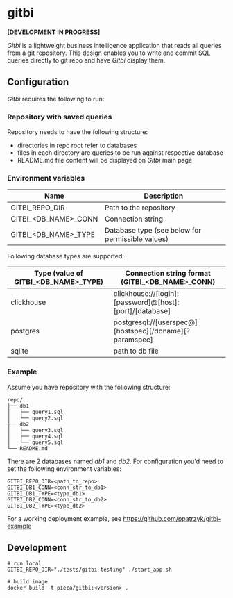 # gitbi

**[DEVELOPMENT IN PROGRESS]**

_Gitbi_ is a lightweight business intelligence application that reads all queries from a git repository. This design enables you to write and commit SQL queries directly to git repo and have _Gitbi_ display them.

## Configuration

_Gitbi_ requires the following to run:

### Repository with saved queries

Repository needs to have the following structure:
- directories in repo root refer to databases
- files in each directory are queries to be run against respective database
- README.md file content will be displayed on _Gitbi_ main page

### Environment variables

Name | Description
--- | ---
GITBI\_REPO\_DIR | Path to the repository
GITBI\_<DB\_NAME>\_CONN | Connection string
GITBI\_<DB\_NAME>\_TYPE | Database type (see below for permissible values)

Following database types are supported:

Type (value of GITBI\_<DB\_NAME>\_TYPE) | Connection string format (GITBI\_<DB\_NAME>\_CONN)
--- | ---
clickhouse | clickhouse://[login]:[password]@[host]:[port]/[database]
postgres | postgresql://[userspec@][hostspec][/dbname][?paramspec]
sqlite | path to db file

### Example

Assume you have repository with the following structure:

```
repo/
├── db1
│   ├── query1.sql
│   └── query2.sql
├── db2
│   ├── query3.sql
│   ├── query4.sql
│   └── query5.sql
└── README.md
```

There are 2 databases named _db1_ and _db2_. For configuration you'd need to set the following environment variables:

```
GITBI_REPO_DIR=<path_to_repo>
GITBI_DB1_CONN=<conn_str_to_db1>
GITBI_DB1_TYPE=<type_db1>
GITBI_DB2_CONN=<conn_str_to_db2>
GITBI_DB2_TYPE=<type_db2>
```

For a working deployment example, see https://github.com/ppatrzyk/gitbi-example

## Development

```
# run local
GITBI_REPO_DIR="./tests/gitbi-testing" ./start_app.sh

# build image
docker build -t pieca/gitbi:<version> .
```
